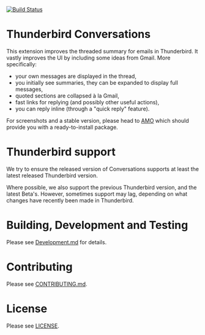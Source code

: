 [![Build Status](https://travis-ci.com/thunderbird-conversations/thunderbird-conversations.svg?branch=master)](https://travis-ci.com/thunderbird-conversations/thunderbird-conversations)

# Thunderbird Conversations

This extension improves the threaded summary for emails in Thunderbird. It
vastly improves the UI by including some ideas from Gmail. More specifically:

- your own messages are displayed in the thread,
- you initially see summaries, they can be expanded to display full messages,
- quoted sections are collapsed à la Gmail,
- fast links for replying (and possibly other useful actions),
- you can reply inline (through a "quick reply" feature).

For screenshots and a stable version, please head to
[AMO](https://addons.thunderbird.net/thunderbird/addon/gmail-conversation-view/) which should
provide you with a ready-to-install package.

# Thunderbird support

We try to ensure the released version of Conversations supports at least the
latest released Thunderbird version.

Where possible, we also support the previous Thunderbird version, and the latest
Beta's. However, sometimes support may lag, depending on what changes have
recently been made in Thunderbird.

# Building, Development and Testing

Please see [Development.md](docs/Development.md) for details.

# Contributing

Please see [CONTRIBUTING.md](CONTRIBUTING.md).

# License

Please see [LICENSE](LICENSE).
